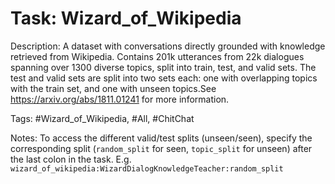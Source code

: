 Task: Wizard_of_Wikipedia
==========================
Description: A dataset with conversations directly grounded with knowledge retrieved from Wikipedia. Contains 201k utterances from 22k dialogues spanning over 1300 diverse topics, split into train, test, and valid sets. The test and valid sets are split into two sets each: one with overlapping topics with the train set, and one with unseen topics.See https://arxiv.org/abs/1811.01241 for more information.

Tags: #Wizard_of_Wikipedia, #All, #ChitChat

Notes: To access the different valid/test splits (unseen/seen), specify the corresponding split (`random_split` for seen, `topic_split` for unseen) after the last colon in the task. E.g. `wizard_of_wikipedia:WizardDialogKnowledgeTeacher:random_split`

